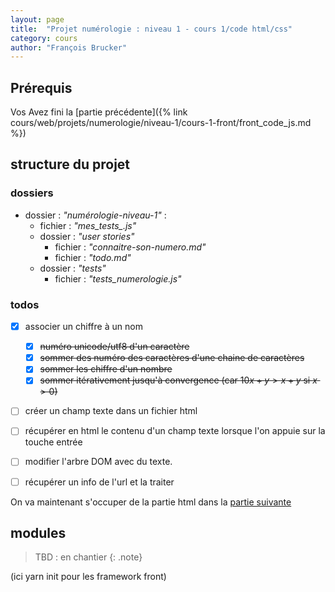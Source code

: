 ```yaml
---
layout: page
title:  "Projet numérologie : niveau 1 - cours 1/code html/css"
category: cours
author: "François Brucker"
---
```


## Prérequis

Vos Avez fini la [partie précédente]({% link cours/web/projets/numerologie/niveau-1/cours-1-front/front_code_js.md %})

## structure du projet

### dossiers

* dossier : *"numérologie-niveau-1"* :
    * fichier : *"mes_tests_.js"*
    * dossier : *"user stories"*
      * fichier : *"connaitre-son-numero.md"*
      * fichier : *"todo.md"*
    * dossier : *"tests"*
      * fichier : *"tests_numerologie.js"*

### todos

- [X] associer un chiffre à un nom
    - [X] ~~numéro unicode/utf8 d'un caractère~~
    - [X] ~~sommer des numéro des caractères d'une chaine de caractères~~
    - [X] ~~sommer les chiffre d'un nombre~~
    - [X] ~~sommer itérativement jusqu'à convergence (car $10x + y > x+y$ si $x > 0$)~~
- [ ] créer un champ texte dans un fichier html
- [ ] récupérer en html le contenu d'un champ texte lorsque l'on appuie sur la touche entrée
- [ ] modifier l'arbre DOM avec du texte.
- [ ] récupérer un info de l'url et la traiter



On va maintenant s'occuper de la partie html dans la [partie suivante]()



## modules
> TBD : en chantier
{: .note}

(ici yarn init pour les framework front)
